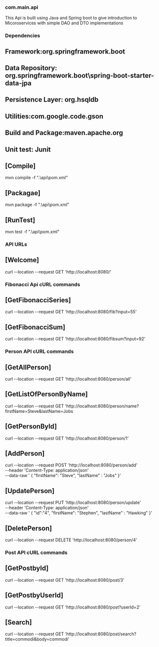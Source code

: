 ### com.main.api
This Api is built using Java and Spring boot to give introduction to Micoroservices with simple DAO and DTO implementations

### Dependencies
## Framework:org.springframework.boot
## Data Repository: org.springframework.boot\spring-boot-starter-data-jpa
## Persistence Layer: org.hsqldb
## Utilities:com.google.code.gson
## Build and Package:maven.apache.org
## Unit test: Junit

## [Compile]
mvn compile -f ".\api\pom.xml"

## [Packagae] 
mvn package -f ".\api\pom.xml"

## [RunTest] 
mvn test -f ".\api\pom.xml"

### API URLs
## [Welcome]
curl --location --request GET 'http://localhost:8080/'

### Fibonacci Api cURL commands
## [GetFibonacciSeries]
curl --location --request GET 'http://localhost:8080/fib?input=55'
## [GetFibonacciSum]
curl --location --request GET 'http://localhost:8080/fibsum?input=92'

### Person API cURL commands
## [GetAllPerson]
curl --location --request GET 'http://localhost:8080/person/all'
## [GetListOfPersonByName]
curl --location --request GET 'http://localhost:8080/person/name?firstName=Steve&lastName=Jobs
## [GetPersonById]
curl --location --request GET 'http://localhost:8080/person/1'
## [AddPerson]
curl --location --request POST 'http://localhost:8080/person/add' \
--header 'Content-Type: application/json' \
--data-raw '    {
        "firstName": "Steve",
        "lastName" : "Jobs"
    }'
## [UpdatePerson]
curl --location --request PUT 'http://localhost:8080/person/update' \
--header 'Content-Type: application/json' \
--data-raw '    {
        "id":"4",
        "firstName": "Stephen",
        "lastName" : "Hawking"
    }'
## [DeletePerson] 
curl --location --request DELETE 'http://localhost:8080/person/4'

### Post API cURL commands
## [GetPostbyId]
curl --location --request GET 'http://localhost:8080/post/3'
## [GetPostbyUserId]
curl --location --request GET 'http://localhost:8080/post?userId=2'
## [Search]
curl --location --request GET 'http://localhost:8080/post/search?title=commodi&body=commodi'
